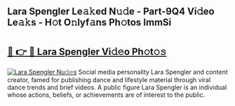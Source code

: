 ## Lara Spengler Le𝚊𝚔ed N𝚞𝚍e - Part-9Q4 Vi𝚍eo Le𝚊𝚔s - H𝚘t O𝚗lyf𝚊ns Ph𝚘tos ImmSi

# <h2><a href="http://hf8wbx7.feru.top/?c=Lara+Spengler">🔗 👉 🔴 Lara Spengler Vi𝚍𝚎o Ph𝚘t𝚘𝚜</a></h2>

[![Lara Spengler Nu𝚍𝚎s](https://i.imgur.com/0TWrTi3.gif)](http://hf8wbx7.feru.top/?c=Lara+Spengler)
Social media personality Lara Spengler and content creator, famed for publishing dance and lifestyle material through viral dance trends and brief videos. A public figure Lara Spengler is an individual whose actions, beliefs, or achievements are of interest to the public. 
